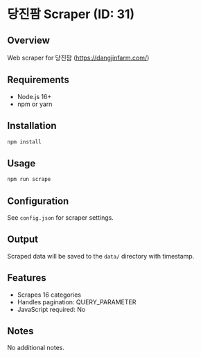# 당진팜 Scraper (ID: 31)

## Overview
Web scraper for 당진팜 (https://dangjinfarm.com/)

## Requirements
- Node.js 16+
- npm or yarn

## Installation
```bash
npm install
```

## Usage
```bash
npm run scrape
```

## Configuration
See `config.json` for scraper settings.

## Output
Scraped data will be saved to the `data/` directory with timestamp.

## Features
- Scrapes 16 categories
- Handles pagination: QUERY_PARAMETER
- JavaScript required: No

## Notes
No additional notes.
